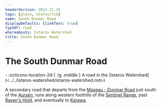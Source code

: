 ```yaml
---
headerVersion: 2023.11.25
tags: [place, status/tim]
name: South Dunmar Road
displayDefaults: {linkText: true}
typeOf: road
whereabouts: Istaros Watershed
title: South Dunmar Road
---
```

# The South Dunmar Road
<div class="grid cards ext-narrow-margin ext-one-column" markdown>
-    :octicons-location-24:{ .lg .middle } A road in the [Istaros Watershed](<../../istaros-watershed/istaros-watershed.md>)  
</div>


A secondary road that departs from the [Maseau - Dunmar Road](<./maseau-dunmar-road.md>) just south of the [Aursen](<../../istaros-watershed/rivers/aursen.md>), runs along western foothills of the [Sentinel Range](<../../sentinel-range/sentinel-range.md>), past [Raven's Hold](<../../greater-dunmar/dunmari-basin/raven-s-hold.md>), and eventually to [Karawa](<../../greater-dunmar/realms/dunmar/eastern-dunmar/karawa.md>).

